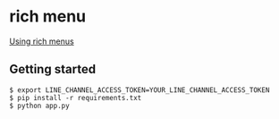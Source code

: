 # rich menu

[Using rich menus](https://developers.line.biz/en/docs/messaging-api/using-rich-menus/)

## Getting started

```
$ export LINE_CHANNEL_ACCESS_TOKEN=YOUR_LINE_CHANNEL_ACCESS_TOKEN
$ pip install -r requirements.txt
$ python app.py
```
